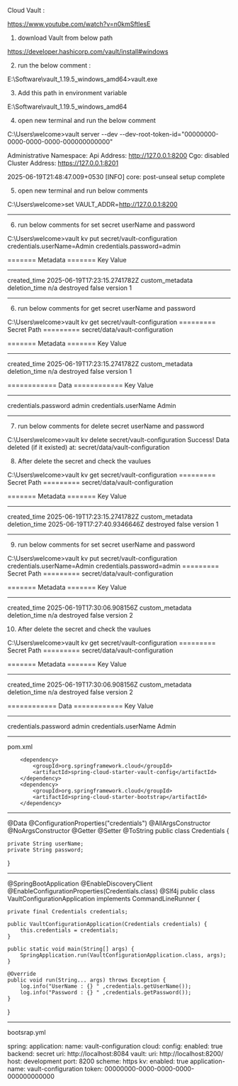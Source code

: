 Cloud Vault :

https://www.youtube.com/watch?v=n0kmSftlesE

1) download Vault from below path

https://developer.hashicorp.com/vault/install#windows

2) run the below comment :

E:\Software\vault_1.19.5_windows_amd64>vault.exe

3) Add this path in environment variable

E:\Software\vault_1.19.5_windows_amd64

4) open new terminal and run the below comment

C:\Users\welcome>vault server --dev --dev-root-token-id="00000000-0000-0000-0000-000000000000"

Administrative Namespace:
             Api Address: http://127.0.0.1:8200
                     Cgo: disabled
         Cluster Address: https://127.0.0.1:8201

2025-06-19T21:48:47.009+0530 [INFO]  core: post-unseal setup complete

5) open new terminal and run below comments 

C:\Users\welcome>set VAULT_ADDR=http://127.0.0.1:8200

-------------------------------------------------------------------------------------

6) run below comments for set secret userName and password

C:\Users\welcome>vault kv put secret/vault-configuration credentials.userName=Admin credentials.password=admin

======= Metadata =======
Key                Value
---                -----
created_time       2025-06-19T17:23:15.2741782Z
custom_metadata    <nil>
deletion_time      n/a
destroyed          false
version            1

-------------------------------------------------------------------------------------

6) run below comments for get secret userName and password

C:\Users\welcome>vault kv get secret/vault-configuration
========= Secret Path =========
secret/data/vault-configuration

======= Metadata =======
Key                Value
---                -----
created_time       2025-06-19T17:23:15.2741782Z
custom_metadata    <nil>
deletion_time      n/a
destroyed          false
version            1

============ Data ============
Key                     Value
---                     -----
credentials.password    admin
credentials.userName    Admin

-------------------------------------------------------------------------------------

7) run below comments for delete secret userName and password

C:\Users\welcome>vault kv delete secret/vault-configuration
Success! Data deleted (if it existed) at: secret/data/vault-configuration

8) After delete the secret and check the vaulues

C:\Users\welcome>vault kv get secret/vault-configuration
========= Secret Path =========
secret/data/vault-configuration

======= Metadata =======
Key                Value
---                -----
created_time       2025-06-19T17:23:15.2741782Z
custom_metadata    <nil>
deletion_time      2025-06-19T17:27:40.9346646Z
destroyed          false
version            1

-------------------------------------------------------------------------------------

9) run below comments for set secret userName and password

C:\Users\welcome>vault kv put secret/vault-configuration credentials.userName=Admin credentials.password=admin
========= Secret Path =========
secret/data/vault-configuration

======= Metadata =======
Key                Value
---                -----
created_time       2025-06-19T17:30:06.908156Z
custom_metadata    <nil>
deletion_time      n/a
destroyed          false
version            2


10) After delete the secret and check the vaulues

C:\Users\welcome>vault kv get secret/vault-configuration
========= Secret Path =========
secret/data/vault-configuration

======= Metadata =======
Key                Value
---                -----
created_time       2025-06-19T17:30:06.908156Z
custom_metadata    <nil>
deletion_time      n/a
destroyed          false
version            2

============ Data ============
Key                     Value
---                     -----
credentials.password    admin
credentials.userName    Admin

-------------------------------------------------------------------------------------

pom.xml


		<dependency>
			<groupId>org.springframework.cloud</groupId>
			<artifactId>spring-cloud-starter-vault-config</artifactId>
		</dependency>
		<dependency>
			<groupId>org.springframework.cloud</groupId>
			<artifactId>spring-cloud-starter-bootstrap</artifactId>
		</dependency>

-------------------------------------------------------------------------------------

@Data
@ConfigurationProperties("credentials")
@AllArgsConstructor
@NoArgsConstructor
@Getter
@Setter
@ToString
public class Credentials {

    private String userName;
    private String password;
}


-------------------------------------------------------------------------------------


@SpringBootApplication
@EnableDiscoveryClient
@EnableConfigurationProperties(Credentials.class)
@Slf4j
public class VaultConfigurationApplication implements CommandLineRunner {

	private final Credentials credentials;

	public VaultConfigurationApplication(Credentials credentials) {
		this.credentials = credentials;
	}

	public static void main(String[] args) {
		SpringApplication.run(VaultConfigurationApplication.class, args);
	}

	@Override
	public void run(String... args) throws Exception {
		log.info("UserName : {} " ,credentials.getUserName());
		log.info("Password : {} " ,credentials.getPassword());
	}
}

-------------------------------------------------------------------------------------

bootsrap.yml

spring:
  application:
    name: vault-configuration
  cloud:
   config:
     enabled: true
     backend: secret
     uri: http://localhost:8084
   vault:
     uri: http://localhost:8200/
     host: development
     port: 8200
     scheme: https
     kv:
       enabled: true
       application-name: vault-configuration
     token: 00000000-0000-0000-0000-000000000000